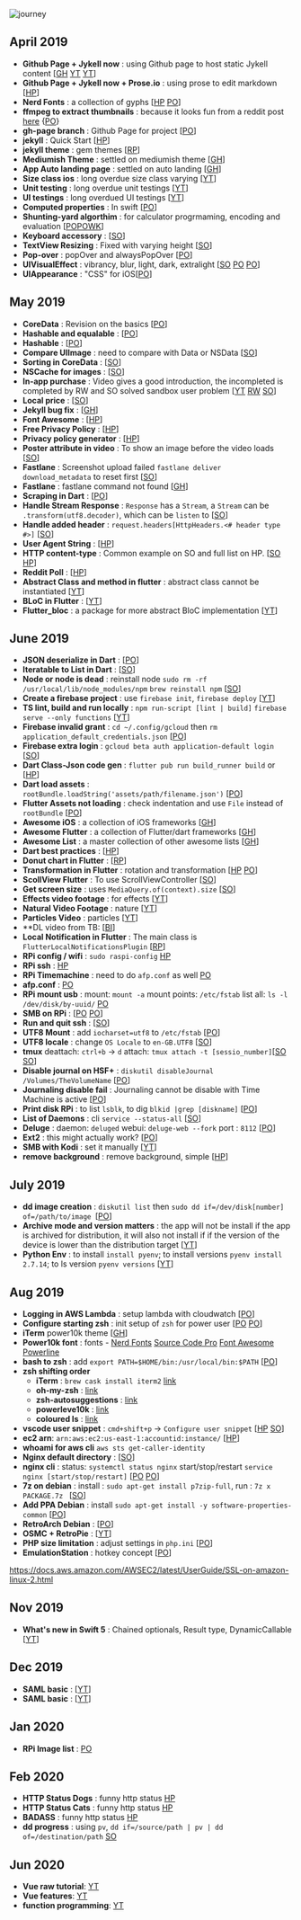 
![journey]({{site.baseurl}}/assets/images/journey-4.jpg)

## April 2019
- **Github Page + Jykell now** : using Github page to host static Jykell content [[GH](https://github.com/barryclark/jekyll-now) [YT](https://www.youtube.com/watch?v=nN6QuNqmAwk) [YT](https://www.youtube.com/watch?v=iWowJBRMtpc)]
- **Github Page + Jykell now + Prose.io** : using prose to edit markdown [[HP](https://prose.io)]
- **Nerd Fonts** : a collection of gyphs [[HP](http://nerdfonts.com/#cheat-sheet) [PO](https://medium.com/the-code-review/nerd-fonts-how-to-install-configure-and-remove-programming-fonts-on-a-mac-178833b9daf3)]
- **ffmpeg to extract thumbnails** : because it looks fun from a reddit post [here](https://www.reddit.com/r/dankmemes/comments/bcylux/has_science_gone_too_far_ok_mods_have_left_look/) {[PO](https://www.bugcodemaster.com/article/extract-images-frame-frame-video-file-using-ffmpeg)}
- **gh-page branch** : Github Page for project [[PO](https://help.github.com/en/articles/creating-project-pages-using-the-command-line)]
- **jekyll** : Quick Start [[HP](https://jekyllrb.com/docs/)]
- **jekyll theme** : gem themes [[RP](https://rubygems.org/search?utf8=%E2%9C%93&query=jekyll-theme)]
- **Mediumish Theme** : settled on mediumish theme [[GH](https://github.com/wowthemesnet/mediumish-theme-jekyll/)]
- **App Auto landing page** : settled on auto landing [[GH](https://github.com/emilbaehr/automatic-app-landing-page)]
- **Size class ios** : long overdue size class varying [[YT](https://www.youtube.com/watch?v=v2ZbzCDd1bU)]
- **Unit testing** : long overdue unit testings [[YT](https://www.youtube.com/watch?v=fR9QR-WSNK0)]
- **UI testings** : long overdued UI testings [[YT](https://www.youtube.com/watch?time_continue=7&v=rmKbsQ41wVY)]
- **Computed properties** : In swift [[PO](https://medium.com/@micosmin/swift-computed-properties-2a8fd9f88d6)]
- **Shunting-yard algorthim** : for calculator progrmaming, encoding and evaluation [[PO](https://interactivepython.org/runestone/static/pythonds/BasicDS/InfixPrefixandPostfixExpressions.html)[PO](http://www.oxfordmathcenter.com/drupal7/node/628)[WK](https://en.wikipedia.org/wiki/Shunting-yard_algorithm)]
- **Keyboard accessory** : [[SO](https://stackoverflow.com/questions/35689528/add-a-view-on-top-of-the-keyboard-using-inputaccessoryview-swift#35689635)]
- **TextView Resizing** : Fixed with varying height [[SO](https://stackoverflow.com/questions/50467/how-do-i-size-a-uitextview-to-its-content)]
- **Pop-over** : popOver and alwaysPopOver [[PO](https://www.ralfebert.de/ios-examples/uikit/choicepopover/)]
- **UIVisualEffect** : vibrancy, blur, light, dark, extralight [[SO](https://stackoverflow.com/questions/24067719/how-to-use-uivisualeffectview) [PO](http://www.hangge.com/blog/cache/detail_1135.html) [PO](https://viblo.asia/p/tim-hieu-ve-visual-effect-trong-ios-blur-vibrancy-effect-roaerwEbkRM)]
- **UIAppearance** : "CSS" for iOS[[PO](https://nshipster.com/uiappearance/)]

## May 2019
- **CoreData** :  Revision on the basics [[PO](https://www.bobthedeveloper.io/blog/beginner-guide-to-core-data-in-swift)]
- **Hashable and equalable** : [[PO](https://useyourloaf.com/blog/how-to-get-equatable-and-hashable-for-free/)]
- **Hashable** : [[PO](https://useyourloaf.com/blog/swift-hashable)]
- **Compare UIImage** : need to compare with Data or NSData [[SO](https://stackoverflow.com/questions/34752570/uiimage-is-equal-to)]
- **Sorting in CoreData** : [[SO](https://stackoverflow.com/questions/42479412/sort-by-date-swift-3)]
- **NSCache for images** : [[SO](https://stackoverflow.com/questions/40873685/how-to-cache-images-using-urlsession-in-swift)]
- **In-app purchase** : Video gives a good introduction, the incompleted is completed by RW and SO solved sandbox user problem [[YT](https://www.youtube.com/watch?v=YHGIij_stpk) [RW](https://www.raywenderlich.com/5456-in-app-purchase-tutorial-getting-started) [SO](https://stackoverflow.com/questions/38266084/itunes-account-creation-not-allowed-when-trying-to-test-in-app-purchases)]
- **Local price** : [[SO](https://stackoverflow.com/questions/14453910/how-to-get-locale-currency-price-for-in-app-purchases-in-ios)]
- **Jekyll bug fix** : [[GH](https://github.com/jekyll/jekyll/issues/5719#issuecomment-272048829)]
- **Font Awesome** : [[HP](https://fontawesome.com/)]
- **Free Privacy Policy** : [[HP](https://www.freeprivacypolicy.com/)]
- **Privacy policy generator** : [[HP](https://app-privacy-policy-generator.firebaseapp.com/)]
- **Poster attribute in video** : To show an image before the video loads [[SO](https://stackoverflow.com/questions/9097605/how-to-make-a-loading-image-when-loading-html5-video)]
- **Fastlane** : Screenshot upload failed `fastlane deliver download_metadata` to reset first [[SO](https://stackoverflow.com/questions/45264576/fastlane-version-upload-were-temporarily-unable-to-save-your-changes-please)]
- **Fastlane** : fastlane command not found [[GH](https://github.com/fastlane/fastlane/issues/729)]
- **Scraping in Dart** : [[PO](https://creativebracket.com/write-your-first-web-scraper/)]
- **Handle Stream Response** : `Response` has a `Stream`, a `Stream` can be `.transform(utf8.decoder)`, which can be `listen` to [[SO](https://stackoverflow.com/questions/27808848/retrieving-the-response-body-from-an-httpclientresponse)]
- **Handle added header** : `request.headers[HttpHeaders.<# header type #>]` [[SO](https://stackoverflow.com/questions/24183716/doing-an-http-post-with-headers-and-a-body)]
- **User Agent String** : [[HP](https://developer.mozilla.org/en-US/docs/Web/HTTP/Headers/User-Agent)]
- **HTTP content-type** : Common example on SO and full list on HP. [[SO](https://stackoverflow.com/questions/23714383/what-are-all-the-possible-values-for-http-content-type-header) [HP](http://www.iana.org/assignments/media-types/media-types.xhtml)]
- **Reddit Poll** : [[HP](http://redditpoll.com/)]
- **Abstract Class and method in flutter** : abstract class cannot be instantiated [[YT](https://www.youtube.com/watch?v=cTp9cV-tB_E)]
- **BLoC in Flutter** : [[YT](https://youtu.be/oxeYeMHVLII)]
- **Flutter_bloc** : a package for more abstract BloC implementation [[YT](https://youtu.be/LeLrsnHeCZY)]

## June 2019
- **JSON deserialize in Dart** : [[PO](https://www.woolha.com/tutorials/flutter-dart-convert-deserialize-json-string-to-object)]
- **Iteratable to List in Dart** : [[SO](https://stackoverflow.com/questions/50090168/how-to-convert-an-iterable-of-type-x-to-type-y-re-iterablewordpair-to-iterabl)]
- **Node or node is dead** : reinstall node `sudo rm -rf /usr/local/lib/node_modules/npm` 
`brew reinstall npm` [[SO](https://stackoverflow.com/questions/44363066/error-cannot-find-module-lib-utils-unsupported-js-while-using-ionic)]
- **Create a firebase project** : use `firebase init`, `firebase deploy` [[YT](https://www.youtube.com/watch?time_continue=534&v=DYfP-UIKxH0)]
- **TS lint, build and run locally** : `npm run-script [lint | build]` `firebase serve --only functions` [[YT](https://www.youtube.com/watch?v=7IkUgCLr5oA)]
- **Firebase invalid grant** : `cd ~/.config/gcloud` then `rm application_default_credentials.json` [[PO](https://github.com/firebase/firebase-functions/issues/121)]
- **Firebase extra login** : `gcloud beta auth application-default login` [[SO](https://stackoverflow.com/questions/42043611/could-not-load-the-default-credentials-node-js-google-compute-engine-tutorial)]
- **Dart Class-Json code gen** : `flutter pub run build_runner build` or [[HP](https://flutter.dev/docs/development/data-and-backend/json)]
- **Dart load assets** : `rootBundle.loadString('assets/path/filename.json')` [[PO](https://cogitas.net/parse-json-dart-flutter/)]
- **Flutter Assets not loading** : check indentation and use `File` instead of `rootBundle` [[PO](https://github.com/flutter/flutter/issues/11199)]
- **Awesome iOS** : a collection of iOS frameworks [[GH](https://github.com/vsouza/awesome-ios)]
- **Awesome Flutter** : a collection of Flutter/dart frameworks [[GH](https://github.com/Solido/awesome-flutter)]
- **Awesome List** : a master collection of other awesome lists [[GH](https://github.com/topics/awesome)]
- **Dart best practices** : [[HP](https://dart.dev/guides/language/effective-dart)]
- **Donut chart in Flutter** : [[RP](https://pub.dev/packages/fl_chart#-readme-tab-)]
- **Transformation in Flutter** : rotation and transformation [[HP](https://api.flutter.dev/flutter/widgets/Transform/Transform.rotate.html) [PO](https://medium.com/flutter-community/a-deep-dive-into-transform-widgets-in-flutter-4dc32cd575a9)]
- **ScollView Flutter** : To use ScrollViewController [[SO](https://stackoverflow.com/questions/43485529/programmatically-scrolling-to-the-end-of-a-listview)]
- **Get screen size** : uses `MediaQuery.of(context).size` [[SO](https://stackoverflow.com/questions/49553402/flutter-screen-size)]
- **Effects video footage** : for effects [[YT](https://www.youtube.com/playlist?list=PLVdLN4Yhy71e1POmSAhJUJLaw7uQSKVE-)]
- **Natural Video Footage** : nature [[YT](https://www.youtube.com/watch?v=6iRV8liah8A&list=PLoldj34__zj1w5q8oDymDqWtiRRIzq-dk)]
- **Particles Video** : particles [[YT](https://www.youtube.com/watch?v=9d37LaV-3Lg&list=PLHt2rcqcMxTTSSFZSb0Uv2SU3Mdrc9RqD)]
- **DL video from TB: [[BI](https://www.bilibili.com/video/av46267753/)]
- **Local Notification in Flutter** : The main class is `FlutterLocalNotificationsPlugin` [[RP](https://pub.dev/packages/flutter_local_notifications#-readme-tab-)]
- **RPi config / wifi** : `sudo raspi-config` [HP](https://www.raspberrypi.org/documentation/configuration/wireless/wireless-cli.md)
- **RPi ssh** : [HP](https://www.raspberrypistarterkits.com/how-to/enable-ssh-raspberry-pi/)
- **RPi Timemachine** : need to do `afp.conf` as well [PO](https://www.howtogeek.com/276468/how-to-use-a-raspberry-pi-as-a-networked-time-machine-drive-for-your-mac/)
- **afp.conf** : [PO](https://archlinuxarm.org/forum/viewtopic.php?t=3329)
- **RPi mount usb** : mount: `mount -a` mount points: `/etc/fstab` list all: `ls -l /dev/disk/by-uuid/` [PO](https://www.raspberrypi-spy.co.uk/2014/05/how-to-mount-a-usb-flash-disk-on-the-raspberry-pi/)
- **SMB on RPi** : [[PO](https://raspberrypihq.com/how-to-share-a-folder-with-a-windows-computer-from-a-raspberry-pi/) [PO](https://www.raspberrypi.org/magpi/raspberry-pi-samba-file-server/)]
- **Run and quit ssh** : [[SO](https://askubuntu.com/questions/8653/how-to-keep-processes-running-after-ending-ssh-session)]
- **UTF8 Mount** : add `iocharset=utf8` to `/etc/fstab` [[PO](https://www.raspberrypi.org/forums/viewtopic.php?t=168694)]
- **UTF8 locale** : change `OS Locale` to `en-GB.UTF8` [[SO](https://raspberrypi.stackexchange.com/questions/68884/python3-unicode#68887)]
- **tmux** deattach: `ctrl+b` -> `d` attach: `tmux attach -t [sessio_number]`[[SO](https://askubuntu.com/questions/8653/how-to-keep-processes-running-after-ending-ssh-session) [SO](https://askubuntu.com/questions/8653/how-to-keep-processes-running-after-ending-ssh-session/8657#8657)]
- **Disable journal on HSF+** : `diskutil disableJournal /Volumes/TheVolumeName` [[PO](https://julio.meroh.net/2007/04/how-to-disable-journaling-on-hfs-volume.html)]
- **Journaling disable fail** : Journaling cannot be disable with Time Machine is active [[PO](https://discussions.apple.com/thread/4573726)]
- **Print disk RPi** : to list `lsblk`, to dig `blkid |grep [diskname]` [[PO](https://kerneltalks.com/howto/how-to-add-uuid-entry-in-etc-fstab-in-linux/)]
- **List of Daemons** : cli `service --status-all` [[SO](https://unix.stackexchange.com/questions/175380/how-to-list-all-running-daemons)]
- **Deluge** : daemon: `deluged` webui: `deluge-web --fork`  port : `8112` [[PO](https://www.addictivetips.com/ubuntu-linux-tips/use-deluge-webui-on-linux/)]
- **Ext2** : this might actually work? [[PO](https://tektab.com/2015/11/14/mounting-an-external-disk-using-ext34-on-raspberry-pi/)]
- **SMB with Kodi** : set it manually [[YT](https://www.youtube.com/watch?v=tHXIMnzs-kM)]
- **remove background** : remove background, simple [[HP](https://www.remove.bg/)]

## July 2019
- **dd image creation** : `diskutil list` then `sudo dd if=/dev/disk[number] of=/path/to/image `[[PO](https://thepihut.com/blogs/raspberry-pi-tutorials/17789160-backing-up-and-restoring-your-raspberry-pis-sd-card)]
- **Archive mode and version matters** : the app will not be install if the app is archived for distribution, it will also not install if if the version of the device is lower than the distribution target [[YT](https://www.youtube.com/watch?v=ZWAUAerFB6s)]
- **Python Env** : to install `install pyenv`; to install versions `pyenv install 2.7.14`; to ls version `pyenv versions` [[YT](https://www.youtube.com/watch?v=9UxSStjelNg&list=PLVBZzIFwBE3Q8Bhnl8gVpOD88VALGwScq)]

## Aug 2019
- **Logging in AWS Lambda** : setup lambda with cloudwatch [[PO](https://serverless-stack.com/chapters/api-gateway-and-lambda-logs.html)]
- **Configure starting zsh** : init setup of `zsh` for power user [[PO](https://medium.com/swlh/power-up-your-terminal-using-oh-my-zsh-iterm2-c5a03f73a9fb) [PO](https://medium.com/@beatrizmrg/gaining-efficiency-with-iterm-prompt-customization-on-macos-3ad212f5bfde)]
- **iTerm** power10k theme [[GH](https://github.com/romkatv/powerlevel10k#i-cannot-make-powerlevel10k-work-with-my-plugin-manager-help)]
- **Power10k font** : fonts - [Nerd Fonts](https://github.com/ryanoasis/nerd-fonts) [Source Code Pro](https://github.com/adobe-fonts/source-code-pro) [Font Awesome](https://fontawesome.com/) [Powerline](https://github.com/powerline/fonts)
- **bash to zsh** : add `export PATH=$HOME/bin:/usr/local/bin:$PATH` [[PO](https://github.com/robbyrussell/oh-my-zsh/issues/3507)]
- **zsh shifting order**
	- **iTerm** : `brew cask install iterm2` [link](https://gist.github.com/kevin-smets/8568070)
    - **oh-my-zsh** : [link](https://github.com/robbyrussell/oh-my-zsh)
    - **zsh-autosuggestions** : [link](https://github.com/zsh-users/zsh-autosuggestions)
    - **powerleve10k** : [link](https://github.com/romkatv/powerlevel10k)
    - **coloured ls** : [link](https://apple.stackexchange.com/questions/33677/how-can-i-configure-mac-terminal-to-have-color-ls-output)
- **vscode user snippet** : `cmd+shift+p` -> `Configure user snippet` [[HP](https://code.visualstudio.com/docs/editor/userdefinedsnippets) [SO](https://stackoverflow.com/questions/2392766/multiline-strings-in-json)]
- **ec2 arn**: `arn:aws:ec2:us-east-1:accountid:instance/` [[HP](https://aws.amazon.com/blogs/security/demystifying-ec2-resource-level-permissions/)]
- **whoami for aws cli** `aws sts get-caller-identity`
- **Nginx default directory** : [[SO](https://stackoverflow.com/questions/10674867/nginx-default-public-www-location)]
- **nginx cli** : status: `systemctl status nginx` start/stop/restart `service nginx [start/stop/restart]` [[PO](https://www.digitalocean.com/community/tutorials/how-to-install-nginx-on-ubuntu-18-04-quickstart) [PO](https://www.keycdn.com/support/nginx-commands)]
- **7z on debian** : install : `sudo apt-get install p7zip-full`, run : `7z x PACKAGE.7z ` [[SO](https://askubuntu.com/questions/219392/how-can-i-uncompress-a-7z-file#219395)]
- **Add PPA Debian** : install `sudo apt-get install -y software-properties-common` [[PO](https://www.itzgeek.com/how-tos/mini-howtos/add-apt-repository-command-not-found-debian-ubuntu-quick-fix.html)] 
- **RetroArch Debian** : [[PO](https://forums.libretro.com/t/libretro-ppa-for-ubuntu/1587)]
- **OSMC + RetroPie** : [[YT](https://www.youtube.com/watch?v=enT0UihQ6OQ)]
- **PHP size limitation** : adjust settings in `php.ini` [[PO](https://www.sitepoint.com/upload-large-files-in-php/)]
- **EmulationStation** : hotkey concept [[PO](https://retropie.org.uk/forum/post/185021)]

https://docs.aws.amazon.com/AWSEC2/latest/UserGuide/SSL-on-amazon-linux-2.html

## Nov 2019
- **What's new in Swift 5** : Chained optionals, Result type, DynamicCallable [[YT](https://www.youtube.com/watch?v=_Iw4zf8gtqs&t=1309s)]

## Dec 2019
- **SAML basic** : [[YT](https://www.youtube.com/watch?time_continue=217&v=gUmMcecHN9s&feature=emb_logo)]
- **SAML basic** : [[YT](https://www.youtube.com/watch?v=S9BpeOmuEz4)]

## Jan 2020
- **RPi Image list** : [PO](https://www.tech-knowhow.com/2017/01/raspberry-pi-disk-images-definitive-list/)

## Feb 2020
- **HTTP Status Dogs** : funny http status [HP](https://httpstatusdogs.com/)
- **HTTP Status Cats** : funny http status [HP](https://http.cat/)
- **BADASS** : funny http status [HP](http://bada55.io/)
- **dd progress** : using `pv`, `dd if=/source/path | pv | dd of=/destination/path` [SO](https://askubuntu.com/questions/215505/how-do-you-monitor-the-progress-of-dd)

## Jun 2020
- **Vue raw tutorial**: [YT](https://www.youtube.com/watch?v=DsuTwV0jwaY)
- **Vue features**: [YT](https://www.youtube.com/watch?v=p1iLqZnZPdo)
- **function programming**: [YT](https://www.youtube.com/watch?v=dAPL7MQGjyM)










<!-- - <details><summary>App Auto landing page</summary> settled on auto landing <a href="https://github.com/emilbaehr/automatic-app-landing-page">[GH]</a></details> -->
